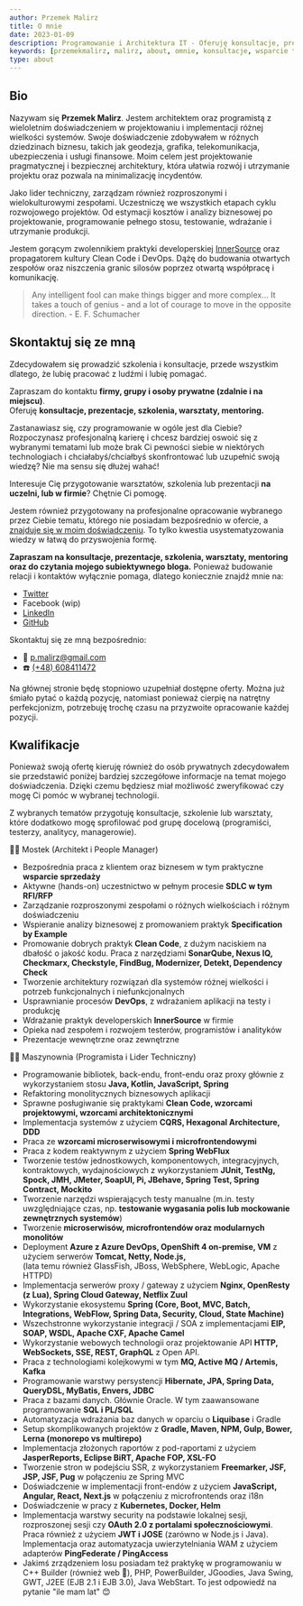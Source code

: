 ```yaml
---
author: Przemek Malirz
title: O mnie
date: 2023-01-09
description: Programowanie i Architektura IT - Oferuję konsultacje, prezentacje, szkolenia, warsztaty, mentoring!
keywords: [przemekmalirz, malirz, about, omnie, konsultacje, wsparcie techniczne, architektura it, programowanie, warsztaty, szkolenia]
type: about
---
```


## Bio

Nazywam się **Przemek Malirz**. Jestem architektem oraz programistą z wieloletnim doświadczeniem w projektowaniu i
implementacji różnej wielkości systemów. Swoje doświadczenie zdobywałem w różnych dziedzinach biznesu,
takich jak geodezja, grafika, telekomunikacja, ubezpieczenia i usługi finansowe.
Moim celem jest projektowanie pragmatycznej i bezpiecznej architektury, która ułatwia
rozwój i utrzymanie projektu oraz pozwala na minimalizację incydentów.

Jako lider techniczny, zarządzam również rozproszonymi i wielokulturowymi zespołami. 
Uczestniczę we wszystkich etapach cyklu rozwojowego projektów. Od estymacji kosztów i analizy biznesowej po 
projektowanie, programowanie pełnego stosu, testowanie, wdrażanie i utrzymanie produkcji.

Jestem gorącym zwolennikiem praktyki developerskiej [InnerSource](https://innersourcecommons.org/ "InnerSource") oraz 
propagatorem kultury Clean Code i DevOps.
Dążę do budowania otwartych zespołów oraz niszczenia granic silosów poprzez otwartą współpracę i komunikację.

> Any intelligent fool can make things bigger and more complex... It takes a touch of genius - and a lot of courage to
move in the opposite direction. - E. F. Schumacher

## Skontaktuj się ze mną

Zdecydowałem się prowadzić szkolenia i konsultacje, przede wszystkim dlatego, że lubię pracować z ludźmi i lubię 
pomagać.

Zapraszam do kontaktu **firmy, grupy i osoby prywatne (zdalnie i na miejscu)**.\
Oferuję **konsultacje, prezentacje, szkolenia, warsztaty, mentoring.**

Zastanawiasz się, czy programowanie w ogóle jest dla Ciebie? Rozpoczynasz profesjonalną karierę i chcesz bardziej 
oswoić się z wybranymi tematami lub może brak Ci pewności siebie w niektórych technologiach i chciałabyś/chciałbyś 
skonfrontować lub uzupełnić swoją wiedzę? Nie ma sensu się dłużej wahać!

Interesuje Cię przygotowanie warsztatów, szkolenia lub prezentacji **na uczelni, lub w firmie**? Chętnie Ci pomogę. 

Jestem również przygotowany na profesjonalne opracowanie wybranego przez Ciebie tematu, którego nie posiadam 
bezpośrednio w ofercie, a [znajduje się w moim doświadczeniu](). To tylko kwestia usystematyzowania wiedzy w łatwą do 
przyswojenia formę.

**Zapraszam na konsultacje, prezentacje, szkolenia, warsztaty, mentoring oraz do czytania mojego subiektywnego bloga.**
Ponieważ budowanie relacji i kontaktów wyłącznie pomaga, dlatego koniecznie znajdź mnie na: 
* [Twitter](https://twitter.com/pmalirz)
* Facebook (wip) 
* [LinkedIn](https://www.linkedin.com/in/przemyslawmalirz/)
* [GitHub](https://github.com/pmalirz/)

Skontaktuj się ze mną bezpośrednio:
* 📧 [p.malirz@gmail.com](mailto:p.malirz@gmail.com)
* ☎️ [(+48) 608411472](tel:+48608411472)

Na głównej stronie będę stopniowo uzupełniał dostępne oferty. Można już śmiało pytać o każdą pozycję, natomiast 
ponieważ cierpię na natrętny perfekcjonizm, potrzebuję trochę czasu na przyzwoite opracowanie każdej pozycji.

## Kwalifikacje

Ponieważ swoją ofertę kieruję również do osób prywatnych zdecydowałem sie przedstawić poniżej bardziej szczegółowe 
informacje na temat mojego doświadczenia. Dzięki czemu będziesz miał możliwość zweryfikować czy mogę Ci pomóc w 
wybranej technologii.

Z wybranych tematów przygotuję konsultacje, szkolenie lub warsztaty, które dodatkowo mogę sprofilować pod grupę 
docelową (programiści, testerzy, analitycy, managerowie). 

🧑‍✈️ Mostek (Architekt i People Manager)

* Bezpośrednia praca z klientem oraz biznesem w tym praktyczne **wsparcie sprzedaży**
* Aktywne (hands-on) uczestnictwo w pełnym procesie **SDLC w tym RFI/RFP**
* Zarządzanie rozproszonymi zespołami o różnych wielkościach i różnym doświadczeniu
* Wspieranie analizy biznesowej z promowaniem praktyk **Specification by Example**
* Promowanie dobrych praktyk **Clean Code**, z dużym naciskiem na dbałość o jakość kodu. Praca z narzędziami
  **SonarQube, Nexus IQ, Checkmarx, Checkstyle, FindBug, Modernizer, Detekt, Dependency Check**
* Tworzenie architektury rozwiązań dla systemów różnej wielkości i potrzeb funkcjonalnych i niefunkcjonalnych
* Usprawnianie procesów **DevOps**, z wdrażaniem aplikacji na testy i produkcję
* Wdrażanie praktyk developerskich **InnerSource** w firmie
* Opieka nad zespołem i rozwojem testerów, programistów i analityków
* Prezentacje wewnętrzne oraz zewnętrzne

‍👨‍🔧️ Maszynownia (Programista i Lider Techniczny)

* Programowanie bibliotek, back-endu, front-endu oraz proxy głównie z wykorzystaniem stosu **Java, Kotlin, JavaScript, 
  Spring**
* Refaktoring monolitycznych biznesowych aplikacji 
* Sprawne posługiwanie się praktykami **Clean Code, wzorcami projektowymi, wzorcami architektonicznymi**
* Implementacja systemów z użyciem **CQRS, Hexagonal Architecture, DDD**
* Praca ze **wzorcami microserwisowymi i microfrontendowymi**
* Praca z kodem reaktywnym z użyciem **Spring WebFlux**
* Tworzenie testów jednostkowych, komponentowych, integracyjnych, kontraktowych, wydajnościowych z wykorzystaniem 
  **JUnit, TestNg, Spock, JMH, JMeter, SoapUI, Pi, JBehave, Spring Test, Spring Contract, Mockito**
* Tworzenie narzędzi wspierających testy manualne (m.in. testy uwzględniające czas, np. **testowanie wygasania 
  polis lub mockowanie zewnętrznych systemów**)
* Tworzenie **microserwisów, microfrontendów oraz modularnych monolitów** 
* Deployment **Azure z Azure DevOps, OpenShift 4 on-premise, VM** z użyciem serwerów **Tomcat, Netty, Node.js,**  
  (lata temu również GlassFish, JBoss, WebSphere, WebLogic, Apache HTTPD)
* Implementacja serwerów proxy / gateway z użyciem **Nginx, OpenResty (z Lua), Spring Cloud Gateway, Netflix Zuul**
* Wykorzystanie ekosystemu **Spring (Core, Boot, MVC, Batch, Integrations, WebFlow, Spring Data, Security, Cloud, 
  State Machine)** 
* Wszechstronne wykorzystanie integracji / SOA z implementacjami **EIP, SOAP, WSDL, Apache CXF, Apache Camel**
* Wykorzystanie webowych technologii oraz projektowanie API **HTTP, WebSockets, SSE, REST, GraphQL** z Open API.
* Praca z technologiami kolejkowymi w tym **MQ, Active MQ / Artemis, Kafka**
* Programowanie warstwy persystencji **Hibernate, JPA, Spring Data, QueryDSL, MyBatis, Envers, JDBC**
* Praca z bazami danych. Głównie Oracle. W tym zaawansowane programowanie **SQL i PL/SQL**
* Automatyzacja wdrażania baz danych w oparciu o **Liquibase** i Gradle
* Setup skomplikowanych projektów z **Gradle, Maven, NPM, Gulp, Bower, Lerna (monorepo vs multirepo)**
* Implementacja złożonych raportów z pod-raportami z użyciem **JasperReports, Eclipse BiRT, Apache FOP, XSL-FO**
* Tworzenie stron w podejściu SSR, z wykorzystaniem **Freemarker, JSF, JSP, JSF, Pug** w połączeniu ze 
  Spring MVC
* Doświadczenie w implementacji front-endów z użyciem **JavaScript, Angular, React, Next.js** w połączeniu z 
  microfrontends oraz i18n
* Doświadczenie w pracy z **Kubernetes, Docker, Helm**
* Implementacja warstwy security na podstawie lokalnej sesji, rozproszonej sesji czy **OAuth 2.0 z portalami 
  społecznościowymi**. Praca również z użyciem **JWT i JOSE** (zarówno w Node.js i Java). Implementacja oraz 
  automatyzacja uwierzytelniania WAM z użyciem adapterów **PingFederate / PingAccess**
* Jakimś zrządzeniem losu posiadam też praktykę w programowaniu w C++ Builder (również web 🤯), PHP, PowerBuilder, 
  JGoodies, Java Swing, GWT, J2EE (EJB 2.1 i EJB 3.0), Java WebStart. To jest odpowiedź na pytanie "ile mam lat" 😊

